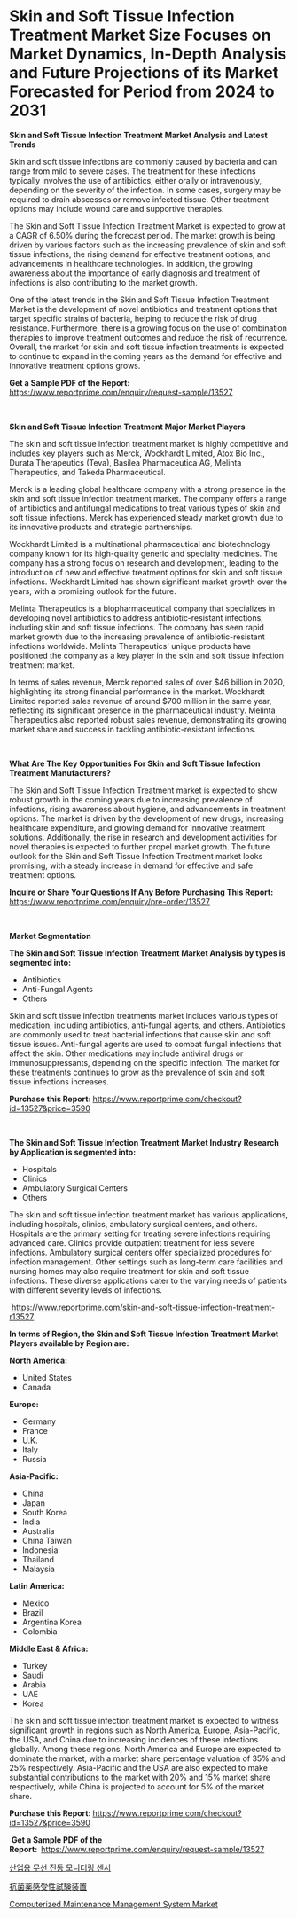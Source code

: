 <p><h1>Skin and Soft Tissue Infection Treatment Market Size Focuses on Market Dynamics, In-Depth Analysis and Future Projections of its Market Forecasted for Period from 2024 to 2031</h1></p><p><strong>Skin and Soft Tissue Infection Treatment Market Analysis and Latest Trends</strong></p>
<p><p>Skin and soft tissue infections are commonly caused by bacteria and can range from mild to severe cases. The treatment for these infections typically involves the use of antibiotics, either orally or intravenously, depending on the severity of the infection. In some cases, surgery may be required to drain abscesses or remove infected tissue. Other treatment options may include wound care and supportive therapies.</p><p>The Skin and Soft Tissue Infection Treatment Market is expected to grow at a CAGR of 6.50% during the forecast period. The market growth is being driven by various factors such as the increasing prevalence of skin and soft tissue infections, the rising demand for effective treatment options, and advancements in healthcare technologies. In addition, the growing awareness about the importance of early diagnosis and treatment of infections is also contributing to the market growth.</p><p>One of the latest trends in the Skin and Soft Tissue Infection Treatment Market is the development of novel antibiotics and treatment options that target specific strains of bacteria, helping to reduce the risk of drug resistance. Furthermore, there is a growing focus on the use of combination therapies to improve treatment outcomes and reduce the risk of recurrence. Overall, the market for skin and soft tissue infection treatments is expected to continue to expand in the coming years as the demand for effective and innovative treatment options grows.</p></p>
<p><strong>Get a Sample PDF of the Report:&nbsp;</strong> <a href="https://www.reportprime.com/enquiry/request-sample/13527">https://www.reportprime.com/enquiry/request-sample/13527</a></p>
<p>&nbsp;</p>
<p><strong>Skin and Soft Tissue Infection Treatment Major Market Players</strong></p>
<p><p>The skin and soft tissue infection treatment market is highly competitive and includes key players such as Merck, Wockhardt Limited, Atox Bio Inc., Durata Therapeutics (Teva), Basilea Pharmaceutica AG, Melinta Therapeutics, and Takeda Pharmaceutical.</p><p>Merck is a leading global healthcare company with a strong presence in the skin and soft tissue infection treatment market. The company offers a range of antibiotics and antifungal medications to treat various types of skin and soft tissue infections. Merck has experienced steady market growth due to its innovative products and strategic partnerships.</p><p>Wockhardt Limited is a multinational pharmaceutical and biotechnology company known for its high-quality generic and specialty medicines. The company has a strong focus on research and development, leading to the introduction of new and effective treatment options for skin and soft tissue infections. Wockhardt Limited has shown significant market growth over the years, with a promising outlook for the future.</p><p>Melinta Therapeutics is a biopharmaceutical company that specializes in developing novel antibiotics to address antibiotic-resistant infections, including skin and soft tissue infections. The company has seen rapid market growth due to the increasing prevalence of antibiotic-resistant infections worldwide. Melinta Therapeutics' unique products have positioned the company as a key player in the skin and soft tissue infection treatment market.</p><p>In terms of sales revenue, Merck reported sales of over $46 billion in 2020, highlighting its strong financial performance in the market. Wockhardt Limited reported sales revenue of around $700 million in the same year, reflecting its significant presence in the pharmaceutical industry. Melinta Therapeutics also reported robust sales revenue, demonstrating its growing market share and success in tackling antibiotic-resistant infections.</p></p>
<p>&nbsp;</p>
<p><strong>What Are The Key Opportunities For Skin and Soft Tissue Infection Treatment Manufacturers?</strong></p>
<p><p>The Skin and Soft Tissue Infection Treatment market is expected to show robust growth in the coming years due to increasing prevalence of infections, rising awareness about hygiene, and advancements in treatment options. The market is driven by the development of new drugs, increasing healthcare expenditure, and growing demand for innovative treatment solutions. Additionally, the rise in research and development activities for novel therapies is expected to further propel market growth. The future outlook for the Skin and Soft Tissue Infection Treatment market looks promising, with a steady increase in demand for effective and safe treatment options.</p></p>
<p><strong>Inquire or Share Your Questions If Any Before Purchasing This Report:</strong> <a href="https://www.reportprime.com/enquiry/pre-order/13527">https://www.reportprime.com/enquiry/pre-order/13527</a></p>
<p>&nbsp;</p>
<p><strong>Market Segmentation</strong></p>
<p><strong>The Skin and Soft Tissue Infection Treatment Market Analysis by types is segmented into:</strong></p>
<p><ul><li>Antibiotics</li><li>Anti-Fungal Agents</li><li>Others</li></ul></p>
<p><p>Skin and soft tissue infection treatments market includes various types of medication, including antibiotics, anti-fungal agents, and others. Antibiotics are commonly used to treat bacterial infections that cause skin and soft tissue issues. Anti-fungal agents are used to combat fungal infections that affect the skin. Other medications may include antiviral drugs or immunosuppressants, depending on the specific infection. The market for these treatments continues to grow as the prevalence of skin and soft tissue infections increases.</p></p>
<p><strong>Purchase this Report:&nbsp;</strong><a href="https://www.reportprime.com/checkout?id=13527&price=3590">https://www.reportprime.com/checkout?id=13527&price=3590</a></p>
<p>&nbsp;</p>
<p><strong>The Skin and Soft Tissue Infection Treatment Market Industry Research by Application is segmented into:</strong></p>
<p><ul><li>Hospitals</li><li>Clinics</li><li>Ambulatory Surgical Centers</li><li>Others</li></ul></p>
<p><p>The skin and soft tissue infection treatment market has various applications, including hospitals, clinics, ambulatory surgical centers, and others. Hospitals are the primary setting for treating severe infections requiring advanced care. Clinics provide outpatient treatment for less severe infections. Ambulatory surgical centers offer specialized procedures for infection management. Other settings such as long-term care facilities and nursing homes may also require treatment for skin and soft tissue infections. These diverse applications cater to the varying needs of patients with different severity levels of infections.</p></p>
<p><a href="https://www.reportprime.com/skin-and-soft-tissue-infection-treatment-r13527">&nbsp;https://www.reportprime.com/skin-and-soft-tissue-infection-treatment-r13527</a></p>
<p><strong>In terms of Region, the Skin and Soft Tissue Infection Treatment Market Players available by Region are:</strong></p>
<p>
    <p> <strong> North America: </strong>
        <ul>
            <li>United States</li>
            <li>Canada</li>
        </ul>
        </p> 
    <p> <strong> Europe: </strong>
        <ul>
            <li>Germany</li>
            <li>France</li>
            <li>U.K.</li>
            <li>Italy</li>
            <li>Russia</li>
        </ul>
        </p> 
    <p> <strong> Asia-Pacific: </strong>
        <ul>
            <li>China</li>
            <li>Japan</li>
            <li>South Korea</li>
            <li>India</li>
            <li>Australia</li>
            <li>China Taiwan</li>
            <li>Indonesia</li>
            <li>Thailand</li>
            <li>Malaysia</li>
        </ul>
        </p> 
    <p> <strong> Latin America: </strong>
        <ul>
            <li>Mexico</li>
            <li>Brazil</li>
            <li>Argentina Korea</li>
            <li>Colombia</li>
        </ul>
        </p> 
    <p> <strong> Middle East & Africa: </strong>
        <ul>
            <li>Turkey</li>
            <li>Saudi</li>
            <li>Arabia</li>
            <li>UAE</li>
            <li>Korea</li>
        </ul>
    </p>
    </p>
<p><p>The skin and soft tissue infection treatment market is expected to witness significant growth in regions such as North America, Europe, Asia-Pacific, the USA, and China due to increasing incidences of these infections globally. Among these regions, North America and Europe are expected to dominate the market, with a market share percentage valuation of 35% and 25% respectively. Asia-Pacific and the USA are also expected to make substantial contributions to the market with 20% and 15% market share respectively, while China is projected to account for 5% of the market share.</p></p>
<p><strong>Purchase this Report: </strong><a href="https://www.reportprime.com/checkout?id=13527&price=3590">https://www.reportprime.com/checkout?id=13527&price=3590</a></p>
<p>&nbsp;<strong>Get a Sample PDF of the Report:&nbsp;&nbsp;</strong><a href="https://www.reportprime.com/enquiry/request-sample/13527">https://www.reportprime.com/enquiry/request-sample/13527</a></p>
<p><strong></strong></p>
<p><p><a href="https://github.com/laholand/Market-Research-Report-List-4/blob/main/3823109122648.md">산업용 무선 진동 모니터링 센서</a></p><p><a href="https://github.com/mohamedbakry57/Market-Research-Report-List-4/blob/main/3441111105101.md">抗菌薬感受性試験装置</a></p><p><a href="https://issuu.com/reportprime-2/docs/computerized-maintenance-management-system-market-">Computerized Maintenance Management System Market</a></p></p>